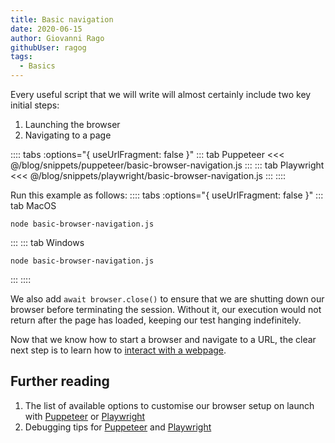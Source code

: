 ```yaml
---
title: Basic navigation
date: 2020-06-15
author: Giovanni Rago
githubUser: ragog
tags: 
  - Basics
---
```


Every useful script that we will write will almost certainly include two key initial steps:
1. Launching the browser
2. Navigating to a page

:::: tabs :options="{ useUrlFragment: false }"
::: tab Puppeteer 
<<< @/blog/snippets/puppeteer/basic-browser-navigation.js
:::
::: tab Playwright
<<< @/blog/snippets/playwright/basic-browser-navigation.js
:::
::::

Run this example as follows:
:::: tabs :options="{ useUrlFragment: false }"
::: tab MacOS
```shell script
node basic-browser-navigation.js
```
:::
::: tab Windows
```shell script
node basic-browser-navigation.js
```
:::
::::

We also add `await browser.close()` to ensure that we are shutting down our browser before terminating the session. Without it, our execution would not return after the page has loaded, keeping our test hanging indefinitely.

Now that we know how to start a browser and navigate to a URL, the clear next step is to learn how to [interact with a webpage](basics-clicking-typing.md).

## Further reading
1. The list of available options to customise our browser setup on launch with [Puppeteer](https://pptr.dev/#?product=Puppeteer&version=v5.2.1&show=api-puppeteerlaunchoptions) or [Playwright](https://playwright.dev/#version=v1.2.1&path=docs%2Fapi.md&q=browsertypelaunchoptions)
2. Debugging tips for [Puppeteer](https://developers.google.com/web/tools/puppeteer/debugging) and [Playwright](https://playwright.dev/#version=v1.2.1&path=docs%2Fdebug.md&q=)
